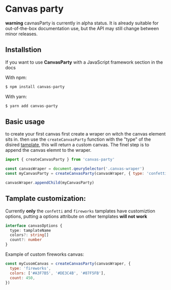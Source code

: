 # Canvas party

**warning**
cavnasParty is currently in alpha status. It is already suitable
for out-of-the-box documentation use, but the API may still change between minor releases.

## Installstion

If you want to use **CanvasParty** with a JavaScript framework section in the docs

With npm:

```Bash
$ npm install canvas-party
```

With yarn:

```Bash
$ yarn add canvas-party
```

## Basic usage

to create your first canvas first create a wraper on witch the canvas element sits in.
then use the `createCanvasParty` function with the "type" of the disired [tamplate](/tamplates/index), this will return a custom canvas.
The finel step is to append the canvas elemnt to the wraper.

```js
import { createCanvasParty } from 'canvas-party'

const canvasWraper = document.qeurySelector('.canvas-wraper')
const myCanvasParty = createCanvasParty(canvasWraper, { type: 'confetti' })

canvasWraper.appendChild(myCanvasParty)
```

## Tamplate customization:

Currently **only** the `confetti` and `fireworks` tamplates have customiztion options, putting a options attribute on other
templates **will not work**

```ts
interface canvasOptions {
  type: tamplateName
  colors?: string[]
  count?: number
}
```

Example of custom fireworks canvas:

```js
const myCusomCanvas = createCanvasParty(canvasWraper, {
  type: 'fireworks',
  colors: ['#A3F7B5', '#DE3C4B', '#87F5FB'],
  count: 450,
})
```

